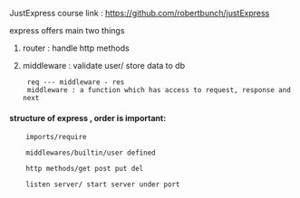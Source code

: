 JustExpress course link : https://github.com/robertbunch/justExpress


express offers main two things 

1. router : handle http methods

2. middleware : validate user/ store data to db

        req --- middleware - res
        middleware : a function which has access to request, response and next 


#### structure of express , order is important:

        imports/require

        middlewares/builtin/user defined

        http methods/get post put del

        listen server/ start server under port
